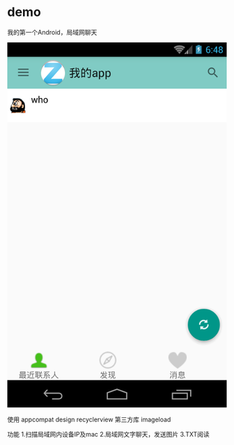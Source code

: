 # demo
我的第一个Android，局域网聊天

![1](1.png)

使用 appcompat design recyclerview
第三方库 imageload

功能
1.扫描局域网内设备IP及mac
2.局域网文字聊天，发送图片
3.TXT阅读
